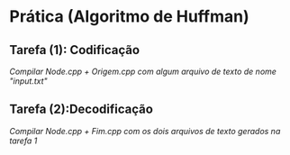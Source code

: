 # Prática (Algoritmo de Huffman)

## Tarefa (1): Codificação
*Compilar Node.cpp + Origem.cpp com algum arquivo de texto de nome "input.txt"*

## Tarefa (2):Decodificação
*Compilar Node.cpp + Fim.cpp com os dois arquivos de texto gerados na tarefa 1*
